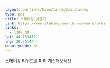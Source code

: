 ```yaml
---
layout: partials/home/cards/main/index
type: pos
title: 스테이킹 계산기
link: https://www.stakingrewards.com/earn/orbs
links:
  - link.md
lat: 44.1534121
lng: 20.55144
countryCode: RS
---
```


스테이킹 리워드를 미리 계산해보세요
